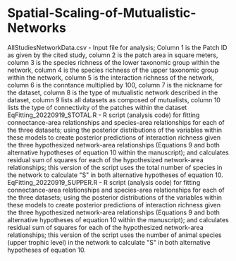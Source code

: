 # Spatial-Scaling-of-Mutualistic-Networks
AllStudiesNetworkData.csv - Input file for analysis; Column 1 is the Patch ID as given by the cited study, column 2 is the patch area in square meters, column 3 is the species richness of the lower taxonomic group within the network, column 4 is the species richness of the upper taxonomic group within the network, column 5 is the interaction richness of the network, column 6 is the conntance multiplied by 100, column 7 is the nickname for the dataset, column 8 is the type of mutualistic network described in the dataset, column 9 lists all datasets as composed of mutualists, column 10 lists the type of connectivity of the patches within the dataset
EqFitting_20220919_STOTAL.R - R script (analysis code) for fitting connectance-area relationships and species-area relationships for each of the three datasets; using the posterior distributions of the variables within these models to create posterior predictions of interaction richness given the three hypothesized network-area relationships (Equations 9 and both alternative hypotheses of equation 10 within the manuscript); and calculates residual sum of squares for each of the hypothesized network-area relationships; this version of the script uses the total number of species in the network to calculate "S" in both alternative hypotheses of equation 10.
EqFitting_20220919_SUPPER.R - R script (analysis code) for fitting connectance-area relationships and species-area relationships for each of the three datasets; using the posterior distributions of the variables within these models to create posterior predictions of interaction richness given the three hypothesized network-area relationships (Equations 9 and both alternative hypotheses of equation 10 within the manuscript); and calculates residual sum of squares for each of the hypothesized network-area relationships; this version of the script uses the number of animal species (upper trophic level) in the network to calculate "S" in both alternative hypotheses of equation 10.
